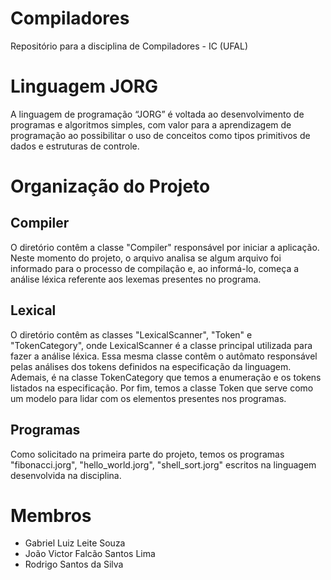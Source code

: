 # Compiladores
Repositório para a disciplina de Compiladores - IC (UFAL)

# Linguagem JORG

A linguagem de programação “JORG” é voltada ao desenvolvimento de programas e algoritmos simples, com valor para a aprendizagem de programação ao possibilitar o uso de conceitos como tipos primitivos de dados e estruturas de controle.

# Organização do Projeto

## Compiler

O diretório contêm a classe "Compiler" responsável por iniciar a aplicação. Neste momento do projeto, o arquivo analisa se algum arquivo foi informado para o processo de compilação e, ao informá-lo, começa a análise léxica referente aos lexemas presentes no programa.

## Lexical

O diretório contêm as classes "LexicalScanner", "Token" e "TokenCategory", onde LexicalScanner é a classe principal utilizada para fazer a análise léxica. Essa mesma classe contêm o autômato responsável pelas análises dos tokens definidos na especificação da linguagem. Ademais, é na classe TokenCategory que temos a enumeração e os tokens listados na especificação. Por fim, temos a classe Token que serve como um modelo para lidar com os elementos presentes nos programas.

## Programas

Como solicitado na primeira parte do projeto, temos os programas "fibonacci.jorg", "hello_world.jorg", "shell_sort.jorg" escritos na linguagem desenvolvida na disciplina.
# Membros

- Gabriel Luiz Leite Souza
- João Victor Falcão Santos Lima
- Rodrigo Santos da Silva